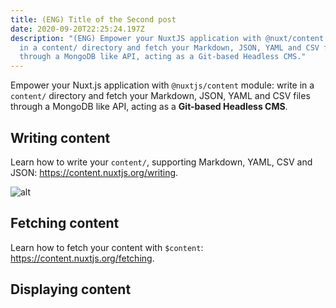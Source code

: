```yaml
---
title: (ENG) Title of the Second post
date: 2020-09-20T22:25:24.197Z
description: "(ENG) Empower your NuxtJS application with @nuxt/content module: write
  in a content/ directory and fetch your Markdown, JSON, YAML and CSV files
  through a MongoDB like API, acting as a Git-based Headless CMS."
---
```

Empower your Nuxt.js application with `@nuxtjs/content` module: write in a `content/` directory and fetch your Markdown, JSON, YAML and CSV files through a MongoDB like API, acting as a **Git-based Headless CMS**.

## Writing content

Learn how to write your `content/`, supporting Markdown, YAML, CSV and JSON: https://content.nuxtjs.org/writing.

![alt](https://s3-eu-west-1.amazonaws.com/mhikes-prod-media/hikes/5e3c1b7639549/5e3c1b7639549.jpg)

## Fetching content

Learn how to fetch your content with `$content`: https://content.nuxtjs.org/fetching.

## Displaying content
